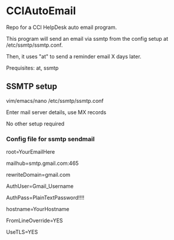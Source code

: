 # CCIAutoEmail
Repo for a CCI HelpDesk auto email program. 

This program will send an email via ssmtp from the config setup at /etc/ssmtp/ssmtp.conf.

Then, it uses "at" to send a reminder email X days later.

Prequisites: at, ssmtp

## SSMTP setup
vim/emacs/nano /etc/ssmtp/ssmtp.conf

Enter mail server details, use MX records

No other setup required



### Config file for ssmtp sendmail


root=YourEmailHere

mailhub=smtp.gmail.com:465

rewriteDomain=gmail.com

AuthUser=Gmail_Username

AuthPass=PlainTextPassword!!!!

hostname=YourHostname

FromLineOverride=YES

UseTLS=YES
